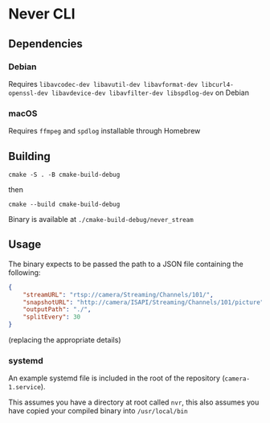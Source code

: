 # Never CLI

## Dependencies

### Debian
Requires `libavcodec-dev libavutil-dev libavformat-dev libcurl4-openssl-dev libavdevice-dev libavfilter-dev libspdlog-dev` on Debian

### macOS
Requires `ffmpeg` and `spdlog` installable through Homebrew

## Building

```shell
cmake -S . -B cmake-build-debug   
```
then 

```shell
cmake --build cmake-build-debug   
```

Binary is available at `./cmake-build-debug/never_stream`

## Usage

The binary expects to be passed the path to a JSON file containing the following:

```json
{
	"streamURL": "rtsp://camera/Streaming/Channels/101/",
	"snapshotURL": "http://camera/ISAPI/Streaming/Channels/101/picture",
	"outputPath": "./",
	"splitEvery": 30
}
```
(replacing the appropriate details)

### systemd

An example systemd file is included in the root of the repository (`camera-1.service`).

This assumes you have a directory at root called `nvr`, this also assumes you have copied your compiled binary into `/usr/local/bin`

